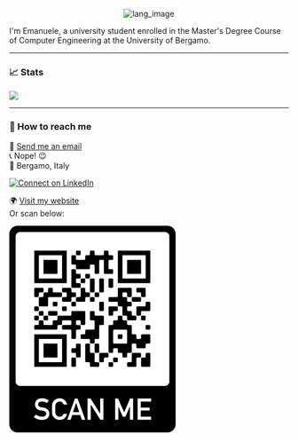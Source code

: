 <!--# Hey there! :wave: I'm Emanuele.-->

<p align="center"><img width="30%" src="https://github.com/mnau23/mnau23/blob/main/lang.gif" alt="lang_image"/></p>

I'm Emanuele, a university student enrolled in the Master's Degree Course of Computer Engineering at the University of Bergamo.

---
### :chart_with_upwards_trend: Stats
<a href="https://github.com/mnau23">
  <img align="center" src="https://github-readme-stats.vercel.app/api/top-langs/?username=mnau23&langs_count=6&layout=compact&title_color=444444"/>
</a>

---
### :speech_balloon: How to reach me
:email: [Send me an email](https://formsubmit.co/el/voteva)<br>
:telephone_receiver: Nope! :wink:<br>
:round_pushpin: Bergamo, Italy<br>

[![Connect on LinkedIn](https://img.shields.io/badge/--linkedin?label=Connect&logo=LinkedIn&style=social)](https://www.linkedin.com/in/emanueleperico)

:earth_africa: [Visit my website](https://mnau23.github.io)<br>
Or scan below:<br>
<p><img src="https://github.com/mnau23/mnau23/blob/main/qrcode.png" alt="qr_image"/></p>


<!--
**mnau23/mnau23** is a ✨ _special_ ✨ repository because its `README.md` (this file) appears on your GitHub profile.

Here are some ideas to get you started:

- 🔭 I’m currently working on ...
- 🌱 I’m currently learning ...
- 👯 I’m looking to collaborate on ...
- 🤔 I’m looking for help with ...
- 💬 Ask me about ...
- 📫 How to reach me: ...
- 😄 Pronouns: ...
- ⚡ Fun fact: ...
-->
